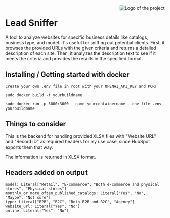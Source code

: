 <img src="https://schertzanimalhospital.com/wp-content/uploads/2018/03/Schertz_iStock-836716796_medium-1024x639.jpg" alt="Logo of the project" align="right">

# Lead Sniffer

A tool to analyze websites for specific business details like catalogs, business type, and model. It's useful for sniffing out potential clients. First, it browses the provided URLs with the given criteria and returns a detailed description of each site. Then, it analyzes the description text to see if it meets the criteria and provides the results in the specified format.

## Installing / Getting started with docker

```shell
Create your own .env file in root with your OPENAI_API_KEY and PORT
```

```shell
sudo docker build -t yourbuildname .
```

```shell
sudo docker run -p 3000:3000 --name yourcontainername --env-file .env yourbuildname
```


## Things to consider

This is the backend for handling provided XLSX files with "Website URL" and "Record ID" as required headers for my use case, since HubSpot exports them that way.

The information is returned in XLSX format.

## Headers added on output 

    model: Literal["Retail", "E-commerce", "Both e-commerce and physical stores", "Physical stores"]
    monthly_or_more_often_published_catalogs: Literal["Yes", "No", "Maybe", "Not sure"]
    type: Literal["B2B", "B2C", "Both B2B and B2C", "Agency"]
    website_url: Literal["Yes", "No"]
    online: Literal["Yes", "No"]

